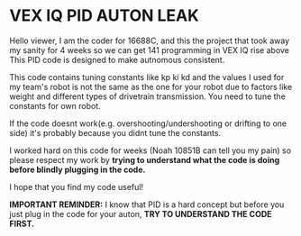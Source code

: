 # VEX IQ PID AUTON LEAK


Hello viewer,
I am the coder for 16688C, and this the project that took away my sanity for 4 weeks so we can get 141 programming in VEX IQ rise above
This PID code is designed to make autnomous consistent.

This code contains tuning constants like kp ki kd and the values I used for my team's robot is not the same as the one for your robot due to factors like weight and different types of drivetrain transmission. You need to tune the constants for own robot.

If the code doesnt work(e.g. overshooting/undershooting or drifting to one side) it's probably because you didnt tune the constants. 

I worked hard on this code for weeks (Noah 10851B can tell you my pain) so please respect my work by **trying to understand what the code is doing before blindly plugging in the code.**

I hope that you find my code useful!

**IMPORTANT REMINDER:** I know that PID is a hard concept but before you just plug in the code for your auton, **TRY TO UNDERSTAND THE CODE FIRST.**  
